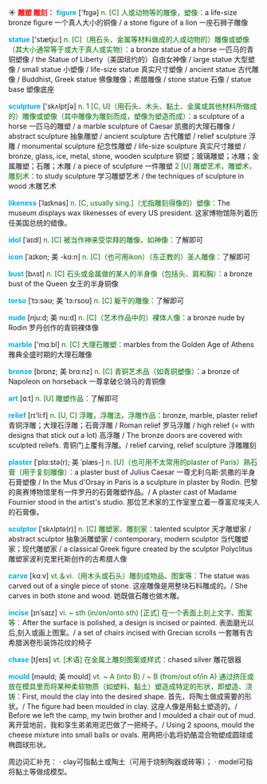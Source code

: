 ☀ <font color="red">**雕塑 雕刻：**</font>
<font color="sky blue">**figure**</font> ['fɪɡə] 
<font color="rgb(227, 108, 9)">n. [C] 人或动物等的雕像，塑像：</font>a life-size bronze figure 一个真人大小的铜像 / a stone figure of a lion 一座石狮子雕像

<font color="sky blue">**statue**</font> ['stætju:] 
<font color="rgb(227, 108, 9)">n. [C]（用石头、金属等材料做成的人或动物的）雕像或塑像（其大小通常等于或大于真人或实物）：</font>a bronze statue of a horse 一匹马的青铜塑像 / the Statue of Liberty（美国纽约的）自由女神像 / large statue 大型塑像 / small statue 小塑像 / life-size statue 真实尺寸塑像 / ancient statue 古代雕像 / Buddhist, Greek statue 佛像雕像；希腊雕像 / stone statue 石像 / statue base 塑像底座

<font color="sky blue">**sculpture**</font> ['skʌlptʃə] 
<font color="rgb(227, 108, 9)">n. 1 [C, U]（用石头、木头、黏土、金属或其他材料所做成的）雕像或塑像（其中雕像为雕刻而成，塑像为塑造而成）：</font>a sculpture of a horse 一匹马的雕塑 / a marble sculpture of Caesar 凯撒的大理石雕像 / abstract sculpture 抽象雕塑 / ancient sculpture 古代雕塑 / relief sculpture 浮雕 / monumental sculpture 纪念性雕塑 / life-size sculpture 真实尺寸雕塑 / bronze, glass, ice, metal, stone, wooden sculpture 铜塑；玻璃雕塑；冰雕；金属雕塑；石雕；木雕 / a piece of sculpture 一件雕塑 <font color="rgb(227, 108, 9)">2 [U] 雕塑艺术，雕塑术，雕刻术：</font>to study sculpture 学习雕塑艺术 / the techniques of sculpture in wood 木雕艺术
                      
<font color="sky blue">**likeness**</font> [ˈlaɪknəs]
<font color="rgb(227, 108, 9)">n. [C, usually sing.]（尤指雕刻得像的）塑像：</font>The museum displays wax likenesses of every US president. 这家博物馆陈列着历任美国总统的蜡像。

<font color="sky blue">**idol**</font> [ˈaɪdl]
<font color="rgb(227, 108, 9)">n. [C] 被当作神来受崇拜的雕像，如神像：</font>了解即可                   

<font color="sky blue">**icon**</font> [ˈaɪkɒn; 美 -kɑ:n]
<font color="rgb(227, 108, 9)">n. [C]（也可用ikon）（东正教的）圣人雕像：</font>了解即可   

<font color="sky blue">**bust**</font> [bʌst]
<font color="rgb(227, 108, 9)">n. [C] 石头或金属做的某人的半身像（包括头、肩和胸）：</font>a bronze bust of the Queen 女王的半身铜像
           
<font color="sky blue">**torso**</font> [ˈtɔ:səʊ; 美 ˈtɔ:rsoʊ]
<font color="rgb(227, 108, 9)">n. [C] 躯干的雕像：</font>了解即可
           
<font color="sky blue">**nude**</font> [nju:d; 美 nu:d]
<font color="rgb(227, 108, 9)">n. [C]（艺术作品中的）裸体人像：</font>a bronze nude by Rodin 罗丹创作的青铜裸体像

<font color="sky blue">**marble**</font> ['mɑːbl] 
<font color="rgb(227, 108, 9)">n. [C] 大理石雕塑：</font>marbles from the Golden Age of Athens 雅典全盛时期的大理石雕像
           
<font color="sky blue">**bronze**</font> [brɒnz; 美 brɑ:nz]
<font color="rgb(227, 108, 9)">n. [C] 青铜艺术品（如青铜塑像）：</font>a bronze of Napoleon on horseback 一尊拿破仑骑马的青铜像

<font color="sky blue">**art**</font> [ɑːt] 
<font color="rgb(227, 108, 9)">n. [U] 雕塑作品：</font>了解即可

<font color="sky blue">**relief**</font> [rɪ'li:f] 
<font color="rgb(227, 108, 9)">n. [U, C] 浮雕，浮雕法，浮雕作品：</font>bronze, marble, plaster relief 青铜浮雕；大理石浮雕；石膏浮雕 / Roman relief 罗马浮雕 / high relief (= with designs that stick out a lot) 高浮雕 / The bronze doors are covered with sculpted reliefs. 青铜门上覆有浮雕。/ relief carving, relief sculpture 浮雕雕刻
           
<font color="sky blue">**plaster**</font> [ˈplɑ:stə(r); 美 ˈplæs-]
<font color="rgb(227, 108, 9)">n. [U]（也可用不太常用的plaster of Paris）熟石膏（用于复刻雕像）：</font>a plaster bust of Julius Caesar 一尊尤利乌斯·凯撒的半身石膏塑像 / In the Mus d'Orsay in Paris is a sculpture in plaster by Rodin. 巴黎的奥赛博物馆里有一件罗丹的石膏雕塑作品。/ A plaster cast of Madame Fournier stood in the artist's studio. 那位艺术家的工作室里立着一尊富尼埃夫人的石膏像。

<font color="sky blue">**sculptor**</font> [ˈskʌlptə(r)]
<font color="rgb(227, 108, 9)">n. [C] 雕塑家、雕刻家：</font>talented sculptor 天才雕塑家 / abstract sculptor 抽象派雕塑家 / contemporary, modern sculptor 当代雕塑家；现代雕塑家 / a classical Greek figure created by the sculptor Polyclitus 雕塑家波利克里托斯创作的古希腊人像

<font color="sky blue">**carve**</font> [kɑːv] 
<font color="rgb(227, 108, 9)">vt.＆vi.（用木头或石头）雕刻成物品、图案等：</font>The statue was carved out of a single piece of stone. 这座雕像是用整块石料雕成的。/ She carves in both stone and wood. 她既做石雕也做木雕。
           
<font color="sky blue">**incise**</font> [ɪnˈsaɪz]
<font color="rgb(227, 108, 9)">vi. ~ sth (in/on/onto sth) [正式] 在一个表面上刻上文字、图案等：</font>After the surface is polished, a design is incised or painted. 表面磨光以后,刻入或画上图案。/ a set of chairs incised with Grecian scrolls 一套雕有古希腊涡卷形装饰花纹的椅子           

<font color="sky blue">**chase**</font> [tʃeɪs]
<font color="rgb(227, 108, 9)">vt. [术语] 在金属上雕刻图案或样式：</font>chased silver 雕花银器           

<font color="sky blue">**mould**</font> [məʊld; 美 moʊld]
<font color="rgb(227, 108, 9)">vt. ~ A (into B) / ~ B (from/out of/in A) 通过挤压或放在模具里而将某种柔软物质（如塑料、黏土）塑造成特定的形状，即塑造、浇铸：</font>First, mould the clay into the desired shape. 首先，将陶土做成需要的形状。/ The figure had been moulded in clay. 这座人像是用黏土塑造的。/ Before we left the camp, my twin brother and I moulded a chair out of mud. 离开营地前，我和孪生弟弟用泥巴做了一把椅子。/ Using 2 spoons, mould the cheese mixture into small balls or ovals. 用两把小匙将奶酪混合物塑成圆球或椭圆球形状。

周边词汇补充：
· clay可指黏土或陶土（可用于烧制陶器或砖等）；
· model可指将黏土等做成模型。
